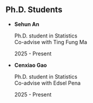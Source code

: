 ## Ph.D. Students

- **Sehun An**
  
    Ph.D. student in Statistics <br/>
    Co-advise with Ting Fung Ma

    2025 - Present


- **Cenxiao Gao**
  
    Ph.D. student in Statistics<br/>
    Co-advise with Edsel Pena
  
    2025 - Present
